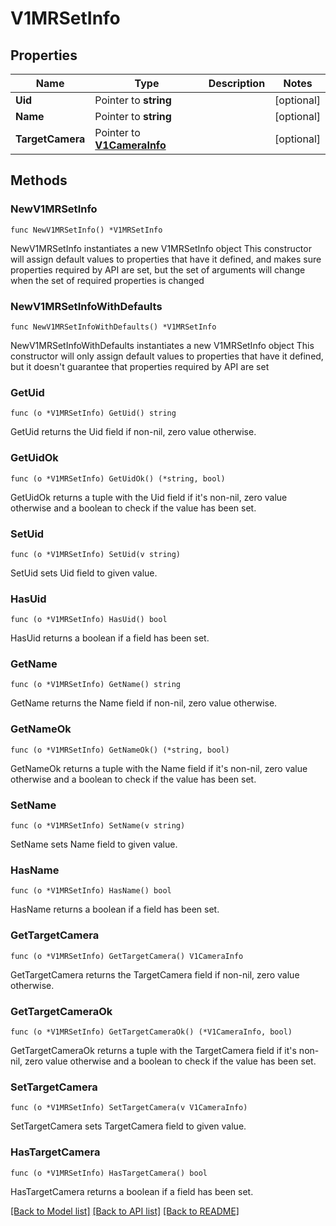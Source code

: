 # V1MRSetInfo

## Properties

Name | Type | Description | Notes
------------ | ------------- | ------------- | -------------
**Uid** | Pointer to **string** |  | [optional] 
**Name** | Pointer to **string** |  | [optional] 
**TargetCamera** | Pointer to [**V1CameraInfo**](V1CameraInfo.md) |  | [optional] 

## Methods

### NewV1MRSetInfo

`func NewV1MRSetInfo() *V1MRSetInfo`

NewV1MRSetInfo instantiates a new V1MRSetInfo object
This constructor will assign default values to properties that have it defined,
and makes sure properties required by API are set, but the set of arguments
will change when the set of required properties is changed

### NewV1MRSetInfoWithDefaults

`func NewV1MRSetInfoWithDefaults() *V1MRSetInfo`

NewV1MRSetInfoWithDefaults instantiates a new V1MRSetInfo object
This constructor will only assign default values to properties that have it defined,
but it doesn't guarantee that properties required by API are set

### GetUid

`func (o *V1MRSetInfo) GetUid() string`

GetUid returns the Uid field if non-nil, zero value otherwise.

### GetUidOk

`func (o *V1MRSetInfo) GetUidOk() (*string, bool)`

GetUidOk returns a tuple with the Uid field if it's non-nil, zero value otherwise
and a boolean to check if the value has been set.

### SetUid

`func (o *V1MRSetInfo) SetUid(v string)`

SetUid sets Uid field to given value.

### HasUid

`func (o *V1MRSetInfo) HasUid() bool`

HasUid returns a boolean if a field has been set.

### GetName

`func (o *V1MRSetInfo) GetName() string`

GetName returns the Name field if non-nil, zero value otherwise.

### GetNameOk

`func (o *V1MRSetInfo) GetNameOk() (*string, bool)`

GetNameOk returns a tuple with the Name field if it's non-nil, zero value otherwise
and a boolean to check if the value has been set.

### SetName

`func (o *V1MRSetInfo) SetName(v string)`

SetName sets Name field to given value.

### HasName

`func (o *V1MRSetInfo) HasName() bool`

HasName returns a boolean if a field has been set.

### GetTargetCamera

`func (o *V1MRSetInfo) GetTargetCamera() V1CameraInfo`

GetTargetCamera returns the TargetCamera field if non-nil, zero value otherwise.

### GetTargetCameraOk

`func (o *V1MRSetInfo) GetTargetCameraOk() (*V1CameraInfo, bool)`

GetTargetCameraOk returns a tuple with the TargetCamera field if it's non-nil, zero value otherwise
and a boolean to check if the value has been set.

### SetTargetCamera

`func (o *V1MRSetInfo) SetTargetCamera(v V1CameraInfo)`

SetTargetCamera sets TargetCamera field to given value.

### HasTargetCamera

`func (o *V1MRSetInfo) HasTargetCamera() bool`

HasTargetCamera returns a boolean if a field has been set.


[[Back to Model list]](../README.md#documentation-for-models) [[Back to API list]](../README.md#documentation-for-api-endpoints) [[Back to README]](../README.md)


